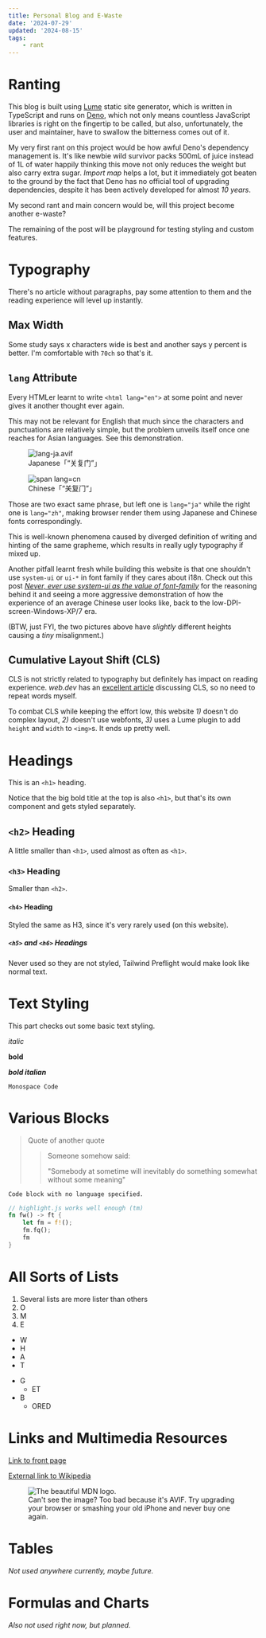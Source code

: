 ```yaml
---
title: Personal Blog and E-Waste
date: '2024-07-29'
updated: '2024-08-15'
tags:
    - rant
---
```


# Ranting

This blog is built using [Lume](//lume.land/) static site generator, which is written in TypeScript and runs on [Deno](//deno.land), which not only means countless JavaScript libraries is right on the fingertip to be called, but also, unfortunately, the user and maintainer, have to swallow the bitterness comes out of it.

My very first rant on this project would be how awful Deno's dependency management is. It's like newbie wild survivor packs 500mL of juice instead of 1L of water happily thinking this move not only reduces the weight but also carry extra sugar. *Import map* helps a lot, but it immediately got beaten to the ground by the fact that Deno has no official tool of upgrading dependencies, despite it has been actively developed for almost *10 years*.

My second rant and main concern would be, will this project become another e-waste?

The remaining of the post will be playground for testing styling and custom features.


# Typography

There's no article without paragraphs, pay some attention to them and the reading experience will level up instantly.

## Max Width

Some study says x characters wide is best and another says y percent is better. I'm comfortable with `70ch` so that's it.

## `lang` Attribute

Every HTMLer learnt to write `<html lang="en">` at some point and never gives it another thought ever again.

This may not be relevant for English that much since the characters and punctuations are relatively simple, but the problem unveils itself once one reaches for Asian languages. See this demonstration.

<div class="flex flex-row w-full gap-4">
    <figure class="grow">
        <img src="./lang-ja.avif" alt="lang-ja.avif" class="w-full">
        <figcaption lang="ja">Japanese「“关复门”」</figcaption>
    </figure>
    <figure class="grow">
        <img src="./lang-cn.avif" alt="span lang=cn" class="w-full">
        <figcaption lang="zh">Chinese「“关复门”」</figcaption>
    </figure>
</div>

Those are two exact same phrase, but left one is `lang="ja"` while the right one is `lang="zh"`, making browser render them using Japanese and Chinese fonts correspondingly.

This is well-known phenomena caused by diverged definition of writing and hinting of the same grapheme, which results in really ugly typography if mixed up.

Another pitfall learnt fresh while building this website is that one shouldn't use `system-ui` or `ui-*` in font family if they cares about i18n. Check out this post [*Never, ever use system-ui as the value of font-family*](//infinnie.github.io/blog/2017/systemui.html) for the reasoning behind it and seeing a more aggressive demonstration of how the experience of an average Chinese user looks like, back to the low-DPI-screen-Windows-XP/7 era.

<p class="text-gray-500/50">
    (BTW, just FYI, the two pictures above have <i>slightly</i> different heights causing a <i>tiny</i> misalignment.)
</p>

## Cumulative Layout Shift (CLS)

CLS is not strictly related to typography but definitely has impact on reading experience. *web.dev* has an [excellent article](//web.dev/articles/cls) discussing CLS, so no need to repeat words myself.

To combat CLS while keeping the effort low, this website *1)* doesn't do complex layout, *2)* doesn't use webfonts, *3)* uses a Lume plugin to add `height` and `width` to `<img>`s. It ends up pretty well.


# Headings

This is an `<h1>` heading.

Notice that the big bold title at the top is also `<h1>`, but that's its own component and gets styled separately.

## `<h2>` Heading

A little smaller than `<h1>`, used almost as often as `<h1>`.

### `<h3>` Heading

Smaller than `<h2>`.

#### `<h4>` Heading

Styled the same as H3, since it's very rarely used (on this website).

##### `<h5>` and `<h6>` Headings

Never used so they are not styled, Tailwind Preflight would make
look like normal text.


# Text Styling

This part checks out some basic text styling.

*italic*

**bold**

***bold italian***

`Monospace Code`


# Various Blocks

> Quote of another quote
>
> > Someone somehow said:
> >
> >"Somebody at sometime will inevitably do something
> > somewhat without some meaning"

```
Code block with no language specified.
```

```rust
// highlight.js works well enough (tm)
fn fw() -> ft {
    let fm = f!();
    fm.fq();
    fm
}
```


# All Sorts of Lists

1. Several lists are more lister than others
2. O
3. M
4. E

- W
- H
- A
- T

* G
    * ET
* B
    * ORED


# Links and Multimedia Resources

[Link to front page](/)

[External link to Wikipedia](https://en.wikipedia.org/wiki/Main_Page)

<figure>
    <img src="./Untitled.avif" alt="The beautiful MDN logo.">
    <figcaption>
        Can't see the image? Too bad because it's AVIF. Try upgrading your browser or smashing your old iPhone and never buy one again.
    </figcaption>
</figure>


# Tables

*Not used anywhere currently, maybe future.*


# Formulas and Charts

*Also not used right now, but planned.*
